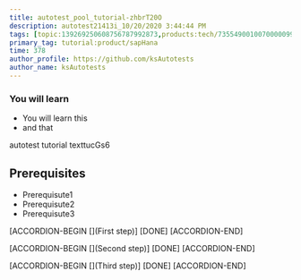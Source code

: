 ```yaml
---
title: autotest_pool_tutorial-zhbrT20O
description: autotest21413i_10/20/2020 3:44:44 PM
tags: [topic:139269250608756787992873,products:tech/73554900100700000996,tutorial:experience/advanced]
primary_tag: tutorial:product/sapHana
time: 378
author_profile: https://github.com/ksAutotests
author_name: ksAutotests
---
```

### You will learn
- You will learn this
- and that

autotest tutorial texttucGs6

## Prerequisites
- Prerequisute1
- Prerequisute2
- Prerequisute3

[ACCORDION-BEGIN [](First step)]
[DONE]
[ACCORDION-END]

[ACCORDION-BEGIN [](Second step)]
[DONE]
[ACCORDION-END]

[ACCORDION-BEGIN [](Third step)]
[DONE]
[ACCORDION-END]

